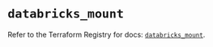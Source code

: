 # `databricks_mount`

Refer to the Terraform Registry for docs: [`databricks_mount`](https://registry.terraform.io/providers/databricks/databricks/1.56.0/docs/resources/mount).
